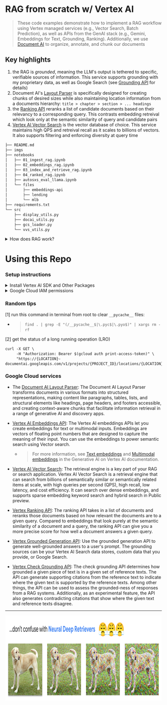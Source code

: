 # RAG from scratch w/ Vertex AI

> These code examples demonstrate how to implement a RAG workflow using Vertex managed services (e.g., Vector Search, Batch Prediction), as well as APIs from the GenAI stack (e.g., Gemini, Embeddings for Text, Grounding, Ranking). Additionally, we use [Document AI](https://cloud.google.com/document-ai/?hl=en) to organize, annotate, and chunk our documents

## Key highlights

1. the RAG is *grounded*, meaning the LLM's output is tethered to specific, verifiable sources of information. This service supports grounding with my proprietary data, as well as Google Search (see [Grounding API](https://cloud.google.com/vertex-ai/generative-ai/docs/grounding/overview) for details)
2. Document AI's [Layout Parser](https://cloud.google.com/document-ai/docs/layout-parse-chunk) is specifically designed for creating chunks of desired sizes while also maintaining location information from a documents hierarchy: `title > chapter > section > ... headings`
3. the [Ranking API](https://cloud.google.com/generative-ai-app-builder/docs/ranking) reranks a list of candidate documents based on their relevancy to a corresponding query. This contrasts embedding retreival which look only at the semantic similarity of query and candidate pairs
4. [Vertex AI Vector Search](https://cloud.google.com/vertex-ai/docs/vector-search/overview) is the vector database of choice. This service maintains high QPS and retreival recall as it scales to billions of vectors. It also supports filtering and enforcing diversity at query time

```
├── README.md
├── imgs
├── notebooks
│   ├── 01_ingest_rag.ipynb
│   ├── 02_embeddings_rag.ipynb
│   ├── 03_index_and_retrieve_rag.ipynb
│   ├── 04_ranked_rag.ipynb
│   ├── autosxs_eval_llama.ipynb
│   └── files
│       ├── embeddings-api
│       ├── lending
│       └── mlb
├── requirements.txt
└── src
    ├── display_utils.py
    ├── docai_utils.py
    ├── gcs_loader.py
    └── vvs_utils.py
```

<details>
  <summary>How does RAG work?</summary>
    
<img src='imgs/joe_dirte_logic.png' width='924' height='500'>
    
</details>


# Using this Repo

### Setup instructions

<details>
  <summary>Install Vertex AI SDK and Other Packages</summary>

Run the following in a terminal:

```
pip install google-cloud-aiplatform --upgrade --quiet
pip install google-cloud-discoveryengine --upgrade --quiet
pip install google-cloud-documentai google-cloud-documentai-toolbox --upgrade --quiet
pip install google-cloud-storage --upgrade --quiet
pip install langchain-google-community --upgrade --quiet
pip install langchain-google-vertexai --upgrade --quiet
pip install langchain-google-community[vertexaisearch] --upgrade --quiet
pip install langchain-google-community[docai] --upgrade --quiet
pip install rich --upgrade --quiet
```

</details>

<details>
  <summary>Google Cloud IAM permissions</summary>

* `roles/serviceusage.serviceUsageAdmin` to enable APIs
* `roles/iam.serviceAccountAdmin` to modify service agent permissions
* `roles/aiplatform.user` to use AI Platform components
* `roles/storage.objectAdmin` to modify and delete GCS buckets
* `roles/documentai.admin` to create and use Document AI Processors
* `roles/discoveryengine.admin` to modify Vertex AI Search assets
    
</details>

### Random tips

[1] run this command in terminal from root to clear `__pycache__` files:

  * > `find . | grep -E "(/__pycache__$|\.pyc$|\.pyo$)" | xargs rm -rf`

[2] get the status of a long running operation (LRO)

```
curl -X GET \
     -H "Authorization: Bearer $(gcloud auth print-access-token)" \
     "https://{LOCATION}-documentai.googleapis.com/v1/projects/{PROJECT_ID}/locations/{LOCATION}/operations/{OPERATION_ID}"
```

### Google Cloud services

* The [Document AI Layout Parser](https://cloud.google.com/document-ai/docs/layout-parse-chunk): The Document AI Layout Parser transforms documents in various formats into structured representations, making content like paragraphs, tables, lists, and structural elements like headings, page headers, and footers accessible, and creating context-aware chunks that facilitate information retrieval in a range of generative AI and discovery apps.

* [Vertex AI Embeddings API](https://cloud.google.com/vertex-ai/generative-ai/docs/embeddings/get-text-embeddings): The Vertex AI embeddings APIs let you create embeddings for text or multimodal inputs. Embeddings are vectors of floating point numbers that are designed to capture the meaning of their input. You can use the embeddings to power semantic search using Vector search.

  * > For more information, see [Text embeddings](https://cloud.google.com/vertex-ai/generative-ai/docs/embeddings/get-text-embeddings) and [Multimodal embeddings](https://cloud.google.com/vertex-ai/generative-ai/docs/embeddings/get-multimodal-embeddings) in the Generative AI on Vertex AI documentation.

* [Vertex AI Vector Search](https://cloud.google.com/vertex-ai/docs/vector-search/overview): The retrieval engine is a key part of your RAG or search application. Vertex AI Vector Search is a retrieval engine that can search from billions of semantically similar or semantically related items at scale, with high queries per second (QPS), high recall, low latency, and cost efficiency. It can search over dense embeddings, and supports sparse embedding keyword search and hybrid search in Public preview.

* [Vertex Ranking API](https://cloud.google.com/generative-ai-app-builder/docs/ranking): The ranking API takes in a list of documents and reranks those documents based on how relevant the documents are to a given query. Compared to embeddings that look purely at the semantic similarity of a document and a query, the ranking API can give you a more precise score for how well a document answers a given query.

* [Vertex Grounded Generation API](https://cloud.google.com/generative-ai-app-builder/docs/grounded-gen): Use the grounded generation API to generate well-grounded answers to a user's prompt. The grounding sources can be your Vertex AI Search data stores, custom data that you provide, or Google Search.

* [Vertex Check Grounding API](https://cloud.google.com/generative-ai-app-builder/docs/check-grounding): The check grounding API determines how grounded a given piece of text is in a given set of reference texts. The API can generate supporting citations from the reference text to indicate where the given text is supported by the reference texts. Among other things, the API can be used to assess the grounded-ness of responses from a RAG systems. Additionally, as an experimental feature, the API also generates contradicting citations that show where the given text and reference texts disagree.

---

<img src='imgs/deep_retrievers.png' width='1015' height='275'>